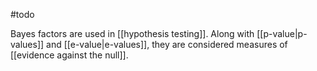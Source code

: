 #todo 

Bayes factors are used in [[hypothesis testing]]. Along with [[p-value|p-values]] and [[e-value|e-values]], they are considered measures of [[evidence against the null]]. 

